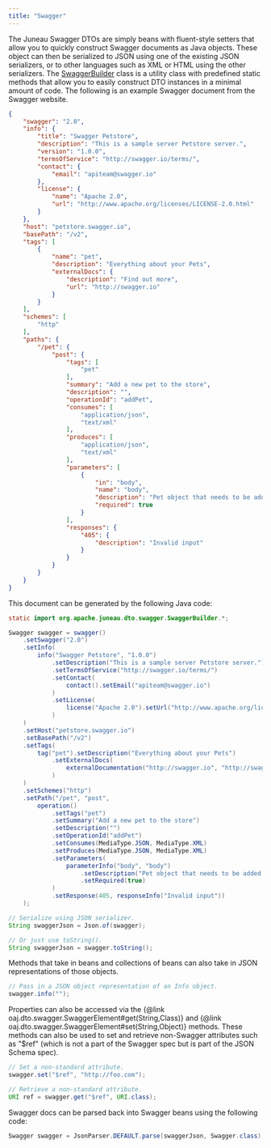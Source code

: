 ```yaml
---
title: "Swagger"
---
```


The Juneau Swagger DTOs are simply beans with fluent-style setters that allow you to quickly construct Swagger documents as Java objects.
These object can then be serialized to JSON using one of the existing JSON serializers, or to other languages such as XML or HTML using the other serializers.
The [SwaggerBuilder]({{API_DOCS}}/org/apache/juneau/dto/swagger/SwaggerBuilder.html) class is a utility class with predefined static methods that allow you to easily construct DTO instances in a minimal amount of code.
The following is an example Swagger document from the Swagger website.

```json
{
    "swagger": "2.0",
    "info": {
        "title": "Swagger Petstore",
        "description": "This is a sample server Petstore server.",
        "version": "1.0.0",
        "termsOfService": "http://swagger.io/terms/",
        "contact": {
            "email": "apiteam@swagger.io"
        },
        "license": {
            "name": "Apache 2.0",
            "url": "http://www.apache.org/licenses/LICENSE-2.0.html"
        }
    },
    "host": "petstore.swagger.io",
    "basePath": "/v2",
    "tags": [
        {
            "name": "pet",
            "description": "Everything about your Pets",
            "externalDocs": {
                "description": "Find out more",
                "url": "http://swagger.io"
            }
        }
    ],
    "schemes": [
        "http"
    ],
    "paths": {
        "/pet": {
            "post": {
                "tags": [
                    "pet"
                ],
                "summary": "Add a new pet to the store",
                "description": "",
                "operationId": "addPet",
                "consumes": [
                    "application/json",
                    "text/xml"
                ],
                "produces": [
                    "application/json",
                    "text/xml"
                ],
                "parameters": [
                    {
                        "in": "body",
                        "name": "body",
                        "description": "Pet object that needs to be added to the store",
                        "required": true
                    }
                ],
                "responses": {
                    "405": {
                        "description": "Invalid input"
                    }
                }
            }
        }
    }
}
```


This document can be generated by the following Java code:

```java
static import org.apache.juneau.dto.swagger.SwaggerBuilder.*;

Swagger swagger = swagger()
    .setSwagger("2.0")
    .setInfo(
        info("Swagger Petstore", "1.0.0")
            .setDescription("This is a sample server Petstore server.")
            .setTermsOfService("http://swagger.io/terms/")
            .setContact(
                contact().setEmail("apiteam@swagger.io")
            )
            .setLicense(
                license("Apache 2.0").setUrl("http://www.apache.org/licenses/LICENSE-2.0.html")
            )
    )
    .setHost("petstore.swagger.io")
    .setBasePath("/v2")
    .setTags(
        tag("pet").setDescription("Everything about your Pets")
            .setExternalDocs(
                externalDocumentation("http://swagger.io", "http://swagger.io")
            )
    )
    .setSchemes("http")
    .setPath("/pet", "post",
        operation()
            .setTags("pet")
            .setSummary("Add a new pet to the store")
            .setDescription("")
            .setOperationId("addPet")
            .setConsumes(MediaType.JSON, MediaType.XML)
            .setProduces(MediaType.JSON, MediaType.XML)
            .setParameters(
                parameterInfo("body", "body")
                    .setDescription("Pet object that needs to be added to the store")
                    .setRequired(true)
            )
            .setResponse(405, responseInfo("Invalid input"))
    );

// Serialize using JSON serializer.
String swaggerJson = Json.of(swagger);

// Or just use toString().
String swaggerJson = swagger.toString();
```


Methods that take in beans and collections of beans can also take in JSON representations of those objects.

```java
// Pass in a JSON object representation of an Info object.
swagger.info("");
```


Properties can also be accessed via the \{@link oaj.dto.swagger.SwaggerElement#get(String,Class)\} and \{@link oaj.dto.swagger.SwaggerElement#set(String,Object)\} methods.
These methods can also be used to set and retrieve non-Swagger attributes such as "$ref" (which is not a part of the Swagger spec but is part of the JSON Schema spec).

```java
// Set a non-standard attribute.
swagger.set("$ref", "http://foo.com");

// Retrieve a non-standard attribute.
URI ref = swagger.get("$ref", URI.class);
```


Swagger docs can be parsed back into Swagger beans using the following code:

```java
Swagger swagger = JsonParser.DEFAULT.parse(swaggerJson, Swagger.class);

```
